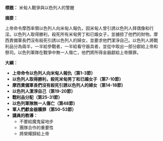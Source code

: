 **標題：** 米甸人戰爭與以色列人的警醒

**摘要：**

上帝命令摩西率領以色列人向米甸人報仇，因米甸人曾引誘以色列人拜偶像和行淫。以色列人取得勝利，殺死所有米甸男丁和已婚女子，並擄掠了他們的財物。摩西責備軍長們沒有殺死引誘以色列人的婦女，並要求他們潔淨自己。以色列人將戰利品分為兩半，一半給參戰者，一半給看守器具者，並從中取出一部分獻給上帝和祭司。以色列軍隊在戰爭中無一人傷亡，他們將所得金器獻給上帝贖罪。

**大綱：**

* **上帝命令以色列人向米甸人報仇（第1-3節）**
* **以色列人取得勝利，殺死米甸男丁和已婚女子（第7-10節）**
* **摩西責備軍長們沒有殺死引誘以色列人的婦女（第14-18節）**
* **以色列人潔淨自己（第19-20節）**
* **戰利品分配（第25-31節）**
* **以色列軍隊無一人傷亡（第48節）**
* **軍人們獻金器贖罪（第50-53節）**
* **講員的教導：**
    * 不要給魔鬼留地步
    * 團隊合作的重要性
    * 將榮耀歸給上帝